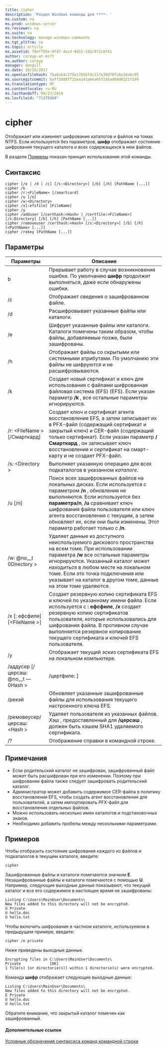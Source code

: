 ```yaml
---
title: cipher
description: 'Раздел Windows команды для ****- '
ms.custom: na
ms.prod: windows-server
ms.reviewer: na
ms.suite: na
ms.technology: manage-windows-commands
ms.tgt_pltfrm: na
ms.topic: article
ms.assetid: 78ef795e-0f87-4acd-8d15-192c972c0f41
author: coreyp-at-msft
ms.author: coreyp
manager: dongill
ms.date: 10/16/2017
ms.openlocfilehash: 7ba6a54c275e1765bfdc31fe30d78fc6e3da6c05
ms.sourcegitcommit: 6aff3d88ff22ea141a6ea6572a5ad8dd6321f199
ms.translationtype: MT
ms.contentlocale: ru-RU
ms.lasthandoff: 09/27/2019
ms.locfileid: "71379384"
---
```

# <a name="cipher"></a>cipher



Отображает или изменяет шифрование каталогов и файлов на томах NTFS. Если используется без параметров, **шифр** отображает состояние шифрования текущего каталога и всех содержащихся в нем файлов.

В разделе [Примеры](#BKMK_examples) показан принцип использования этой команды.

## <a name="syntax"></a>Синтаксис

```
cipher [/e | /d | /c] [/s:<Directory>] [/b] [/h] [PathName [...]]
cipher /k
cipher /r:<FileName> [/smartcard]
cipher /u [/n]
cipher /w:<Directory>
cipher /x[:efsfile] [FileName]
cipher /y
cipher /adduser [/certhash:<Hash> | /certfile:<FileName>] [/s:Directory] [/b] [/h] [PathName [...]]
cipher /removeuser /certhash:<Hash> [/s:<Directory>] [/b] [/h] [<PathName> [...]]
cipher /rekey [PathName [...]]
```

## <a name="parameters"></a>Параметры

|          Параметры           |                                                                                                                                                   Описание                                                                                                                                                    |
|-------------------------------|------------------------------------------------------------------------------------------------------------------------------------------------------------------------------------------------------------------------------------------------------------------------------------------------------------------|
|              b               |                                                                                                    Прерывает работу в случае возникновения ошибки. По умолчанию **шифр** продолжит выполняться, даже если обнаружены ошибки.                                                                                                    |
|              /c               |                                                                                                                                   Отображает сведения о зашифрованном файле.                                                                                                                                    |
|              /d               |                                                                                                                                   Расшифровывает указанные файлы или каталоги.                                                                                                                                   |
|              /e               |                                                                                          Шифрует указанные файлы или каталоги. Каталоги помечены таким образом, чтобы файлы, добавляемые позже, были зашифрованы.                                                                                           |
|              /h               |                                                                                                     Отображает файлы со скрытыми или системными атрибутами. По умолчанию эти файлы не шифруются и не расшифровываются.                                                                                                     |
|              /k               |                                                                            Создает новый сертификат и ключ для использования с файлами шифрованная файловая система (EFS) (EFS). Если указан параметр **/k** , все остальные параметры игнорируются.                                                                            |
|  /r: \<FileName > [/Смарткард]  |   Создает ключ и сертификат агента восстановления EFS, а затем записывает их в PFX-файл (содержащий сертификат и закрытый ключ) и CER-файл (содержащий только сертификат). Если указан параметр **/Смарткард** , он записывает ключ восстановления и сертификат на смарт-карту и не создает PFX-файл.   |
|        /s: \<Directory >        |                                                                                                               Выполняет указанную операцию для всех подкаталогов в указанном *каталоге*.                                                                                                               |
|            /u [/n]            |  Поиск всех зашифрованных файлов на локальных дисках. Если используется с параметром **/n** , обновления не выполняются. Если используется без **параметра/n**, **/u** сравнивает ключ шифрования файла пользователя или ключ агента восстановления с текущим, а затем обновляет их, если они были изменены. Этот параметр работает только с **/n**.  |
|        /w: @no__t 0Directory >        | Удаляет данные из доступного неиспользуемого дискового пространства на всем томе. При использовании параметра **/w** все остальные параметры игнорируются. Указанный каталог может находиться в любом месте на локальном томе. Если это точка подключения или указывает на каталог в другом томе, данные на этом томе удаляются. |
|  /x [: ефсфиле] [\<FileName >]   |                                 Создает резервную копию сертификата EFS и ключей по указанному имени файла. Если используется с **: ефсфиле**, **/x** создает резервную копию сертификатов пользователя, которые использовались для шифрования файла. В противном случае выполняется резервное копирование текущего сертификата и ключей EFS пользователя.                                 |
|              /y               |                                                                                                                      Отображает текущий эскиз сертификата EFS на локальном компьютере.                                                                                                                      |
|  /аддусер [/церсаш: @no__t — 0Hash >  |                                                                                                                                              /цертфиле: <FileName>]                                                                                                                                               |
|            /рекэй             |                                                                                                                 Обновляет указанные зашифрованные файлы для использования текущего настроенного ключа EFS.                                                                                                                 |
| /ремовеусер/церсаш: \<Hash > |                                                                                       Удаляет пользователя из указанных файлов. *Хэш* , предоставленный для **/церсаш** , должен быть хэшем SHA1 удаляемого сертификата.                                                                                       |
|              /?               |                                                                                                                                       Отображение справки в командной строке.                                                                                                                                       |

## <a name="remarks"></a>Примечания

-   Если родительский каталог не зашифрован, зашифрованный файл может быть расшифрован при его изменении. Поэтому при шифровании файла также следует зашифровать родительский каталог.
-   Администратор может добавить содержимое CER-файла в политику восстановления EFS, чтобы создать агент восстановления для пользователей, а затем импортировать PFX-файл для восстановления отдельных файлов.
-   Можно использовать несколько имен каталогов и подстановочных знаков.
-   Необходимо добавить пробелы между несколькими параметрами.

## <a name="BKMK_examples"></a>Примеров

Чтобы отобразить состояние шифрования каждого из файлов и подкаталогов в текущем каталоге, введите:
```
cipher
```
Зашифрованные файлы и каталоги помечаются значком **E**. Незашифрованные файлы и каталоги помечаются с помощью **U**. Например, следующие выходные данные показывают, что текущий каталог и все его содержимое в настоящее время не зашифрованы:
```
Listing C:\Users\MainUser\Documents\
New files added to this directory will not be encrypted.
U Private
U hello.doc
U hello.txt
```
Чтобы включить шифрование в частном каталоге, используемом в предыдущем примере, введите:
```
cipher /e private
```
Ниже приведены выходные данные.
```
Encrypting files in C:\Users\MainUser\Documents\
Private             [OK]
1 file(s) [or directorie(s)] within 1 directorie(s) were encrypted.
```
Команда **шифр** отображает следующие выходные данные:
```
Listing C:\Users\MainUser\Documents\
New files added to this directory will not be encrypted.
E Private
U hello.doc
U hello.txt
```
Обратите внимание, что закрытый каталог помечен как зашифрованный.

#### <a name="additional-references"></a>Дополнительные ссылки

[Условные обозначения синтаксиса команд командной строки](command-line-syntax-key.md)